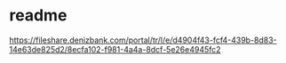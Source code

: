# readme

https://fileshare.denizbank.com/portal/tr/l/e/d4904f43-fcf4-439b-8d83-14e63de825d2/8ecfa102-f981-4a4a-8dcf-5e26e4945fc2
